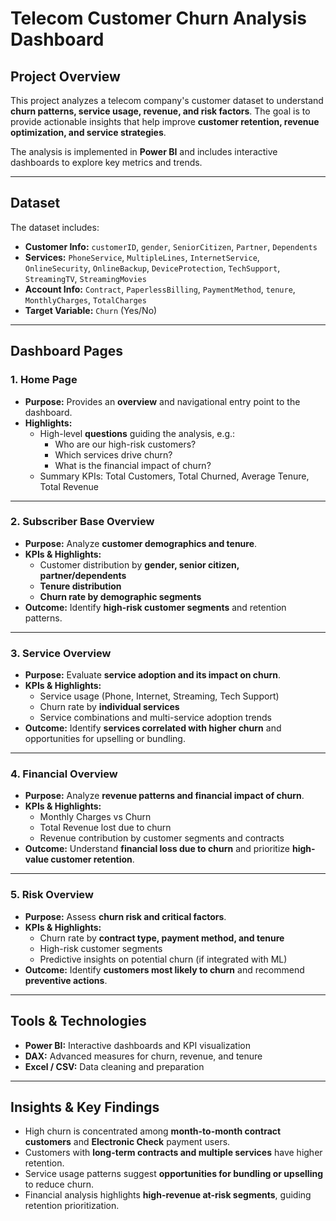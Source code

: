 # Telecom Customer Churn Analysis Dashboard

## Project Overview
This project analyzes a telecom company's customer dataset to understand **churn patterns, service usage, revenue, and risk factors**. The goal is to provide actionable insights that help improve **customer retention, revenue optimization, and service strategies**.

The analysis is implemented in **Power BI** and includes interactive dashboards to explore key metrics and trends.

---

## Dataset
The dataset includes:

- **Customer Info:** `customerID`, `gender`, `SeniorCitizen`, `Partner`, `Dependents`  
- **Services:** `PhoneService`, `MultipleLines`, `InternetService`, `OnlineSecurity`, `OnlineBackup`, `DeviceProtection`, `TechSupport`, `StreamingTV`, `StreamingMovies`  
- **Account Info:** `Contract`, `PaperlessBilling`, `PaymentMethod`, `tenure`, `MonthlyCharges`, `TotalCharges`  
- **Target Variable:** `Churn` (Yes/No)  

---

## Dashboard Pages

### 1. Home Page
- **Purpose:** Provides an **overview** and navigational entry point to the dashboard.  
- **Highlights:**  
  - High-level **questions** guiding the analysis, e.g.:  
    - Who are our high-risk customers?  
    - Which services drive churn?  
    - What is the financial impact of churn?  
  - Summary KPIs: Total Customers, Total Churned, Average Tenure, Total Revenue  

---

### 2. Subscriber Base Overview
- **Purpose:** Analyze **customer demographics and tenure**.  
- **KPIs & Highlights:**  
  - Customer distribution by **gender, senior citizen, partner/dependents**  
  - **Tenure distribution**  
  - **Churn rate by demographic segments**  
- **Outcome:** Identify **high-risk customer segments** and retention patterns.  

---

### 3. Service Overview
- **Purpose:** Evaluate **service adoption and its impact on churn**.  
- **KPIs & Highlights:**  
  - Service usage (Phone, Internet, Streaming, Tech Support)  
  - Churn rate by **individual services**  
  - Service combinations and multi-service adoption trends  
- **Outcome:** Identify **services correlated with higher churn** and opportunities for upselling or bundling.  

---

### 4. Financial Overview
- **Purpose:** Analyze **revenue patterns and financial impact of churn**.  
- **KPIs & Highlights:**  
  - Monthly Charges vs Churn  
  - Total Revenue lost due to churn  
  - Revenue contribution by customer segments and contracts  
- **Outcome:** Understand **financial loss due to churn** and prioritize **high-value customer retention**.  

---

### 5. Risk Overview
- **Purpose:** Assess **churn risk and critical factors**.  
- **KPIs & Highlights:**  
  - Churn rate by **contract type, payment method, and tenure**  
  - High-risk customer segments  
  - Predictive insights on potential churn (if integrated with ML)  
- **Outcome:** Identify **customers most likely to churn** and recommend **preventive actions**.  

---

## Tools & Technologies
- **Power BI:** Interactive dashboards and KPI visualization  
- **DAX:** Advanced measures for churn, revenue, and tenure  
- **Excel / CSV:** Data cleaning and preparation  

---

## Insights & Key Findings
- High churn is concentrated among **month-to-month contract customers** and **Electronic Check** payment users.  
- Customers with **long-term contracts and multiple services** have higher retention.  
- Service usage patterns suggest **opportunities for bundling or upselling** to reduce churn.  
- Financial analysis highlights **high-revenue at-risk segments**, guiding retention prioritization.  

